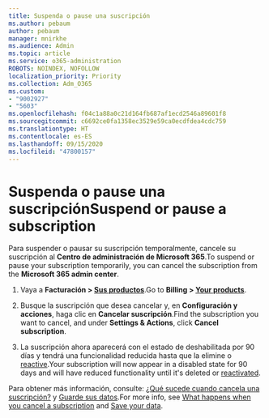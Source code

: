 ```yaml
---
title: Suspenda o pause una suscripción
ms.author: pebaum
author: pebaum
manager: mnirkhe
ms.audience: Admin
ms.topic: article
ms.service: o365-administration
ROBOTS: NOINDEX, NOFOLLOW
localization_priority: Priority
ms.collection: Adm_O365
ms.custom:
- "9002927"
- "5603"
ms.openlocfilehash: f04c1a88a0c21d164fb687af1ecd2546a89601f8
ms.sourcegitcommit: c6692ce0fa1358ec3529e59ca0ecdfdea4cdc759
ms.translationtype: HT
ms.contentlocale: es-ES
ms.lasthandoff: 09/15/2020
ms.locfileid: "47800157"
---
```

# <a name="suspend-or-pause-a-subscription"></a><span data-ttu-id="827db-102">Suspenda o pause una suscripción</span><span class="sxs-lookup"><span data-stu-id="827db-102">Suspend or pause a subscription</span></span>

<span data-ttu-id="827db-103">Para suspender o pausar su suscripción temporalmente, cancele su suscripción al **Centro de administración de Microsoft 365**.</span><span class="sxs-lookup"><span data-stu-id="827db-103">To suspend or pause your subscription temporarily, you can cancel the subscription from the **Microsoft 365 admin center**.</span></span>

1. <span data-ttu-id="827db-104">Vaya a **Facturación > [Sus productos](https://go.microsoft.com/fwlink/p/?linkid=842054)**.</span><span class="sxs-lookup"><span data-stu-id="827db-104">Go to **Billing > [Your products](https://go.microsoft.com/fwlink/p/?linkid=842054)**.</span></span>

2. <span data-ttu-id="827db-105">Busque la suscripción que desea cancelar y, en **Configuración y acciones**, haga clic en **Cancelar suscripción**.</span><span class="sxs-lookup"><span data-stu-id="827db-105">Find the subscription you want to cancel, and under **Settings & Actions**, click **Cancel subscription**.</span></span>

3. <span data-ttu-id="827db-106">La suscripción ahora aparecerá con el estado de deshabilitada por 90 días y tendrá una funcionalidad reducida hasta que la elimine o [reactive](https://docs.microsoft.com/microsoft-365/commerce/subscriptions/reactivate-your-subscription?view=o365-worldwide).</span><span class="sxs-lookup"><span data-stu-id="827db-106">Your subscription will now appear in a disabled state for 90 days and will have reduced functionality until it's deleted or [reactivated](https://docs.microsoft.com/microsoft-365/commerce/subscriptions/reactivate-your-subscription?view=o365-worldwide).</span></span>

<span data-ttu-id="827db-107">Para obtener más información, consulte: [¿Qué sucede cuando cancela una suscripción?](https://docs.microsoft.com/microsoft-365/commerce/subscriptions/cancel-your-subscription?view=o365-worldwide#what-happens-when-you-cancel-a-subscription) y [Guarde sus datos](https://go.microsoft.com/fwlink/p/?linkid=842054).</span><span class="sxs-lookup"><span data-stu-id="827db-107">For more info, see [What happens when you cancel a subscription](https://docs.microsoft.com/microsoft-365/commerce/subscriptions/cancel-your-subscription?view=o365-worldwide#what-happens-when-you-cancel-a-subscription) and [Save your data](https://go.microsoft.com/fwlink/p/?linkid=842054).</span></span>
